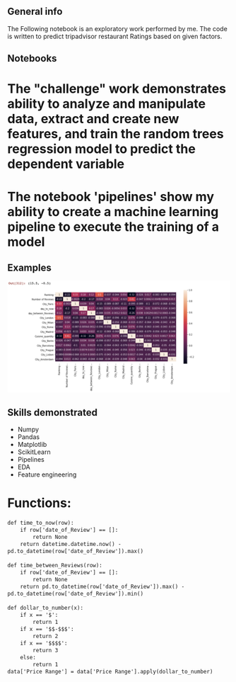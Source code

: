 ## General info
The Following notebook is an exploratory work performed by me. The code is written to predict tripadvisor restaurant Ratings based on given factors. 


## Notebooks

# The "challenge" work demonstrates ability to analyze and manipulate data, extract and create new features, and train the random trees regression model to predict the dependent variable
# The notebook 'pipelines' show my ability to create a machine learning pipeline to execute the training of a model

	
## Examples
![Correlation Matrix](./images/corr.png)
## Skills demonstrated
* Numpy
* Pandas
* Matplotlib
* ScikitLearn
* Pipelines
* EDA
* Feature engineering

# Functions:
```
def time_to_now(row):
    if row['date_of_Review'] == []:
        return None
    return datetime.datetime.now() - pd.to_datetime(row['date_of_Review']).max()

def time_between_Reviews(row):
    if row['date_of_Review'] == []:
        return None
    return pd.to_datetime(row['date_of_Review']).max() - pd.to_datetime(row['date_of_Review']).min()
    
def dollar_to_number(x):
    if x == '$':
        return 1
    if x == '$$-$$$':
        return 2
    if x == '$$$$':
        return 3
    else:
        return 1
data['Price Range'] = data['Price Range'].apply(dollar_to_number)

```

